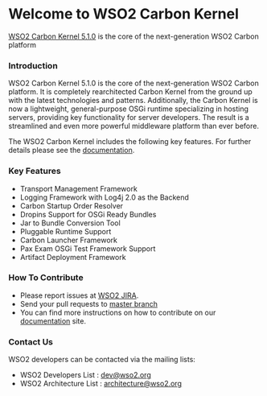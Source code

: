 # Welcome to WSO2 Carbon Kernel
[WSO2 Carbon Kernel 5.1.0](http://wso2.com/products/carbon/) is the core of the next-generation WSO2 Carbon platform

### Introduction
WSO2 Carbon Kernel 5.1.0 is the core of the next-generation WSO2 Carbon platform. It is completely rearchitected Carbon Kernel from the ground up with the latest technologies and patterns. Additionally, the Carbon Kernel is now a lightweight, general-purpose OSGi runtime specializing in hosting servers, providing key functionality for server developers. The result is a streamlined and even more powerful middleware platform than ever before.

The WSO2 Carbon Kernel includes the following key features. For further details please see the [documentation](https://docs.wso2.com/display/Carbon510).

### Key Features
* Transport Management Framework
* Logging Framework with Log4j 2.0 as the Backend
* Carbon Startup Order Resolver
* Dropins Support for OSGi Ready Bundles
* Jar to Bundle Conversion Tool
* Pluggable Runtime Support
* Carbon Launcher Framework
* Pax Exam OSGi Test Framework Support
* Artifact Deployment Framework

### How To Contribute
* Please report issues at [WSO2 JIRA](https://wso2.org/jira/browse/Carbon).
* Send your pull requests to [master branch](https://github.com/wso2/carbon-kernel/tree/master)
* You can find more instructions on how to contribute on our [documentation](https://docs.wso2.com/display/Carbon510) site.

### Contact Us
WSO2 developers can be contacted via the mailing lists:
* WSO2 Developers List : dev@wso2.org
* WSO2 Architecture List : architecture@wso2.org
